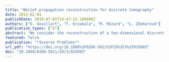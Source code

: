 ```yaml
---
title: "Belief-propagation reconstruction for discrete tomography"
date: 2013-02-01
publishDate: 2019-07-01T14:47:22.108096Z
authors: ["E. Gouillart", "F. Krzakala", "M. Mézard", "L. Zdeborová"]
publication_types: ["2"]
abstract: "We consider the reconstruction of a two-dimensional discrete image from a set of tomographic measurements corresponding to the Radon projection. Assuming that the image has a structure where neighbouring pixels have a larger probability of taking the same value, we follow a Bayesian approach and introduce a fast message-passing reconstruction algorithm based on belief propagation. For numerical results, we specialize to the case of binary tomography. We test the algorithm on binary synthetic images with different length scales and compare our results against a more usual convex optimization approach. We investigate the reconstruction error as a function of the number of tomographic measurements, corresponding to the number of projection angles. The belief-propagation algorithm turns out to be more efficient than the convex-optimization algorithm, both in terms of recovery bounds for noise-free projections and reconstruction quality when moderate Gaussian noise is added to the projections."
featured: false
publication: "*Inverse Problems*"
url_pdf: "https://doi.org/10.1088%2F0266-5611%2F29%2F3%2F035003"
doi: "10.1088/0266-5611/29/3/035003"
---
```


